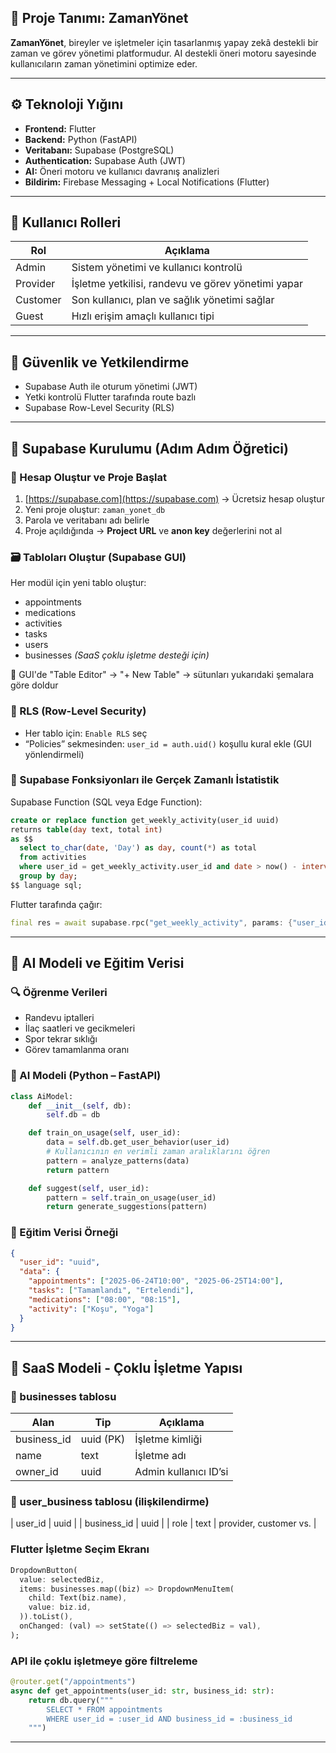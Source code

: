 ## 📘 Proje Tanımı: ZamanYönet

**ZamanYönet**, bireyler ve işletmeler için tasarlanmış yapay zekâ destekli bir zaman ve görev yönetimi platformudur. AI destekli öneri motoru sayesinde kullanıcıların zaman yönetimini optimize eder.

---

## ⚙️ Teknoloji Yığını

- **Frontend:** Flutter
- **Backend:** Python (FastAPI)
- **Veritabanı:** Supabase (PostgreSQL)
- **Authentication:** Supabase Auth (JWT)
- **AI:** Öneri motoru ve kullanıcı davranış analizleri
- **Bildirim:** Firebase Messaging + Local Notifications (Flutter)

---

## 👤 Kullanıcı Rolleri

| Rol      | Açıklama                                           |
| -------- | -------------------------------------------------- |
| Admin    | Sistem yönetimi ve kullanıcı kontrolü              |
| Provider | İşletme yetkilisi, randevu ve görev yönetimi yapar |
| Customer | Son kullanıcı, plan ve sağlık yönetimi sağlar      |
| Guest    | Hızlı erişim amaçlı kullanıcı tipi                 |

---

## 🔐 Güvenlik ve Yetkilendirme

- Supabase Auth ile oturum yönetimi (JWT)
- Yetki kontrolü Flutter tarafında route bazlı
- Supabase Row-Level Security (RLS)

---

## 🔧 Supabase Kurulumu (Adım Adım Öğretici)

### 📌 Hesap Oluştur ve Proje Başlat

1. [https://supabase.com](https://supabase.com) → Ücretsiz hesap oluştur
2. Yeni proje oluştur: `zaman_yonet_db`
3. Parola ve veritabanı adı belirle
4. Proje açıldığında → **Project URL** ve **anon key** değerlerini not al

### 🗃️ Tabloları Oluştur (Supabase GUI)

Her modül için yeni tablo oluştur:

- appointments
- medications
- activities
- tasks
- users
- businesses *(SaaS çoklu işletme desteği için)*

📌 GUI'de "Table Editor" → "+ New Table" → sütunları yukarıdaki şemalara göre doldur

### 🔐 RLS (Row-Level Security)

- Her tablo için: `Enable RLS` seç
- “Policies” sekmesinden: `user_id = auth.uid()` koşullu kural ekle (GUI yönlendirmeli)

### 🧮 Supabase Fonksiyonları ile Gerçek Zamanlı İstatistik

Supabase Function (SQL veya Edge Function):

```sql
create or replace function get_weekly_activity(user_id uuid)
returns table(day text, total int)
as $$
  select to_char(date, 'Day') as day, count(*) as total
  from activities
  where user_id = get_weekly_activity.user_id and date > now() - interval '7 days'
  group by day;
$$ language sql;
```

Flutter tarafında çağır:

```dart
final res = await supabase.rpc("get_weekly_activity", params: {"user_id": user.id});
```

---

## 🤖 AI Modeli ve Eğitim Verisi

### 🔍 Öğrenme Verileri

- Randevu iptalleri
- İlaç saatleri ve gecikmeleri
- Spor tekrar sıklığı
- Görev tamamlanma oranı

### 🧠 AI Modeli (Python – FastAPI)

```python
class AiModel:
    def __init__(self, db):
        self.db = db

    def train_on_usage(self, user_id):
        data = self.db.get_user_behavior(user_id)
        # Kullanıcının en verimli zaman aralıklarını öğren
        pattern = analyze_patterns(data)
        return pattern

    def suggest(self, user_id):
        pattern = self.train_on_usage(user_id)
        return generate_suggestions(pattern)
```

### 🧬 Eğitim Verisi Örneği

```json
{
  "user_id": "uuid",
  "data": {
    "appointments": ["2025-06-24T10:00", "2025-06-25T14:00"],
    "tasks": ["Tamamlandı", "Ertelendi"],
    "medications": ["08:00", "08:15"],
    "activity": ["Koşu", "Yoga"]
  }
}
```

---

## 🧩 SaaS Modeli - Çoklu İşletme Yapısı

### 📄 businesses tablosu

| Alan         | Tip       | Açıklama              |
| ------------ | --------- | --------------------- |
| business\_id | uuid (PK) | İşletme kimliği       |
| name         | text      | İşletme adı           |
| owner\_id    | uuid      | Admin kullanıcı ID’si |

### 📄 user\_business tablosu (ilişkilendirme)

\| user\_id      | uuid      | | business\_id  | uuid      | | role         | text      | provider, customer vs.   |

### Flutter İşletme Seçim Ekranı

```dart
DropdownButton(
  value: selectedBiz,
  items: businesses.map((biz) => DropdownMenuItem(
    child: Text(biz.name),
    value: biz.id,
  )).toList(),
  onChanged: (val) => setState(() => selectedBiz = val),
);
```

### API ile çoklu işletmeye göre filtreleme

```python
@router.get("/appointments")
async def get_appointments(user_id: str, business_id: str):
    return db.query("""
        SELECT * FROM appointments
        WHERE user_id = :user_id AND business_id = :business_id
    """)
```

---

